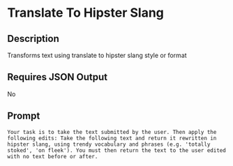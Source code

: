 # Translate To Hipster Slang

## Description

Transforms text using translate to hipster slang style or format

## Requires JSON Output

No

## Prompt

```
Your task is to take the text submitted by the user. Then apply the following edits: Take the following text and return it rewritten in hipster slang, using trendy vocabulary and phrases (e.g. 'totally stoked', 'on fleek'). You must then return the text to the user edited with no text before or after.
```
